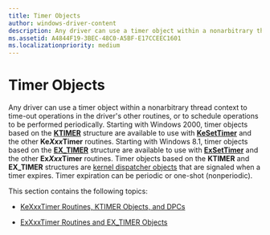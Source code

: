 ```yaml
---
title: Timer Objects
author: windows-driver-content
description: Any driver can use a timer object within a nonarbitrary thread context to time-out operations in the driver's other routines, or to schedule operations to be performed periodically.
ms.assetid: A4844F19-3BEC-48C0-A5BF-E17CCEEC1601
ms.localizationpriority: medium
---
```


# Timer Objects


Any driver can use a timer object within a nonarbitrary thread context to time-out operations in the driver's other routines, or to schedule operations to be performed periodically. Starting with Windows 2000, timer objects based on the [**KTIMER**](https://msdn.microsoft.com/library/windows/hardware/ff554250) structure are available to use with [**KeSetTimer**](https://msdn.microsoft.com/library/windows/hardware/ff553286) and the other **Ke*Xxx*Timer** routines. Starting with Windows 8.1, timer objects based on the [**EX\_TIMER**](https://msdn.microsoft.com/library/windows/hardware/dn265199) structure are available to use with [**ExSetTimer**](https://msdn.microsoft.com/library/windows/hardware/dn265188) and the other **Ex*Xxx*Timer** routines. Timer objects based on the **KTIMER** and **EX\_TIMER** structures are [kernel dispatcher objects](kernel-dispatcher-objects.md) that are signaled when a timer expires. Timer expiration can be periodic or one-shot (nonperiodic).

This section contains the following topics:

-   [KeXxxTimer Routines, KTIMER Objects, and DPCs](timer-objects-and-dpcs.md)

-   [ExXxxTimer Routines and EX\_TIMER Objects](exxxxtimer-routines-and-ex-timer-objects.md)

 

 




